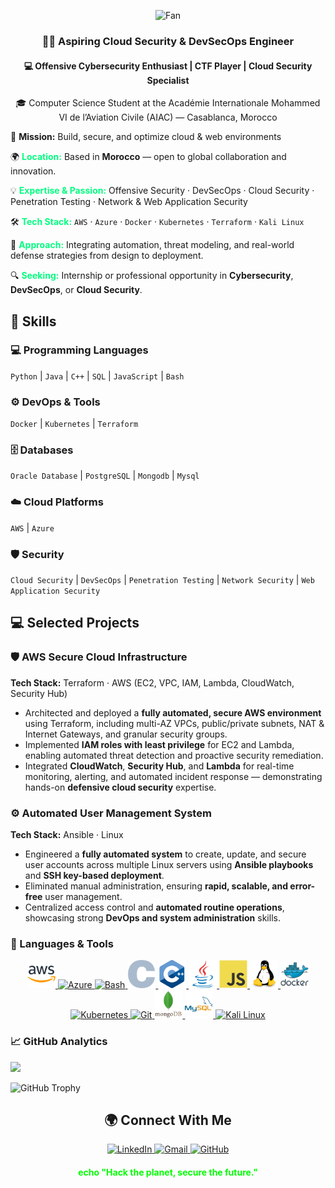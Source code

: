 <!-- ================= PROFILE & ABOUT ================= -->

<p align="center">
  <img src="https://github.com/fnky/fnky/raw/fnky/img/fan-1.gif" alt="Fan" width="150">
 
</p>

<h3 align="center">🏄‍♂️ Aspiring Cloud Security & DevSecOps Engineer</h3>
<h4 align="center">💻 Offensive Cybersecurity Enthusiast | CTF Player | Cloud Security Specialist</h4>
<p align="center">🎓 Computer Science Student at the Académie Internationale Mohammed VI de l’Aviation Civile (AIAC) — Casablanca, Morocco</p>

<p align="left">
🎯 <strong>Mission:</strong> Build, secure, and optimize cloud & web environments  
</p>

<p align="left">
🌍 <strong style="color:#00FF7F;">Location:</strong> Based in <strong>Morocco</strong> — open to global collaboration and innovation.  
</p>

<p align="left">
💡 <strong style="color:#00FF7F;">Expertise & Passion:</strong> Offensive Security · DevSecOps · Cloud Security · Penetration Testing · Network & Web Application Security  
</p>

<p align="left">
🛠️ <strong style="color:#00FF7F;">Tech Stack:</strong> <code>AWS</code> · <code>Azure</code> · <code>Docker</code> · <code>Kubernetes</code> · <code>Terraform</code> · <code>Kali Linux</code>  
</p>

<p align="left">
🚀 <strong style="color:#00FF7F;">Approach:</strong> Integrating automation, threat modeling, and real-world defense strategies from design to deployment.  
</p>

<p align="left">
🔍 <strong style="color:#00FF7F;">Seeking:</strong> Internship or professional opportunity in <strong>Cybersecurity</strong>, <strong>DevSecOps</strong>, or <strong>Cloud Security</strong>.  
</p>





## 🧩 Skills

### 💻 Programming Languages
`Python` | `Java` | `C++` | `SQL` | `JavaScript` | `Bash`

### ⚙️ DevOps & Tools
`Docker` | `Kubernetes` | `Terraform` 

### 🗄️ Databases
`Oracle Database` | `PostgreSQL` | `Mongodb` | ` Mysql  `

### ☁️ Cloud Platforms
`AWS` | `Azure` 

### 🛡️ Security 
`Cloud Security` | `DevSecOps` | `Penetration Testing` | `Network Security` | `Web Application Security`

## 💻 Selected Projects

### 🛡️ **AWS Secure Cloud Infrastructure**  
**Tech Stack:** Terraform · AWS (EC2, VPC, IAM, Lambda, CloudWatch, Security Hub)  
- Architected and deployed a **fully automated, secure AWS environment** using Terraform, including multi-AZ VPCs, public/private subnets, NAT & Internet Gateways, and granular security groups.  
- Implemented **IAM roles with least privilege** for EC2 and Lambda, enabling automated threat detection and proactive security remediation.  
- Integrated **CloudWatch**, **Security Hub**, and **Lambda** for real-time monitoring, alerting, and automated incident response — demonstrating hands-on **defensive cloud security** expertise.  
### ⚙️ **Automated User Management System**  
**Tech Stack:** Ansible · Linux  
- Engineered a **fully automated system** to create, update, and secure user accounts across multiple Linux servers using **Ansible playbooks** and **SSH key-based deployment**.  
- Eliminated manual administration, ensuring **rapid, scalable, and error-free** user management.  
- Centralized access control and **automated routine operations**, showcasing strong **DevOps and system administration** skills.  


<!-- ================= LANGUAGES & TOOLS ================= -->
<h3 align="left">🧰 Languages & Tools</h3>

<p align="center">
  <a href="https://aws.amazon.com" target="_blank" rel="noreferrer">
    <img src="https://raw.githubusercontent.com/devicons/devicon/master/icons/amazonwebservices/amazonwebservices-original-wordmark.svg" alt="AWS" width="45" height="45"/>
  </a>
  <a href="https://azure.microsoft.com" target="_blank" rel="noreferrer">
    <img src="https://www.vectorlogo.zone/logos/microsoft_azure/microsoft_azure-icon.svg" alt="Azure" width="45" height="45"/>
  </a>
  <a href="https://www.gnu.org/software/bash/" target="_blank" rel="noreferrer">
    <img src="https://www.vectorlogo.zone/logos/gnu_bash/gnu_bash-icon.svg" alt="Bash" width="45" height="45"/>
  </a>
  <a href="https://www.cprogramming.com/" target="_blank" rel="noreferrer">
    <img src="https://raw.githubusercontent.com/devicons/devicon/master/icons/c/c-original.svg" alt="C" width="45" height="45"/>
  </a>
  <a href="https://www.w3schools.com/cpp/" target="_blank" rel="noreferrer">
    <img src="https://raw.githubusercontent.com/devicons/devicon/master/icons/cplusplus/cplusplus-original.svg" alt="C++" width="45" height="45"/>
  </a>
  <a href="https://www.java.com" target="_blank" rel="noreferrer">
    <img src="https://raw.githubusercontent.com/devicons/devicon/master/icons/java/java-original.svg" alt="Java" width="45" height="45"/>
  </a>
  <a href="https://developer.mozilla.org/en-US/docs/Web/JavaScript" target="_blank" rel="noreferrer">
    <img src="https://raw.githubusercontent.com/devicons/devicon/master/icons/javascript/javascript-original.svg" alt="JavaScript" width="45" height="45"/>
  </a>
  <a href="https://www.linux.org/" target="_blank" rel="noreferrer">
    <img src="https://raw.githubusercontent.com/devicons/devicon/master/icons/linux/linux-original.svg" alt="Linux" width="45" height="45"/>
  </a>
  <a href="https://www.docker.com/" target="_blank" rel="noreferrer">
    <img src="https://raw.githubusercontent.com/devicons/devicon/master/icons/docker/docker-original-wordmark.svg" alt="Docker" width="45" height="45"/>
  </a>
  <a href="https://kubernetes.io" target="_blank" rel="noreferrer">
    <img src="https://www.vectorlogo.zone/logos/kubernetes/kubernetes-icon.svg" alt="Kubernetes" width="45" height="45"/>
  </a>
  <a href="https://git-scm.com/" target="_blank" rel="noreferrer">
    <img src="https://www.vectorlogo.zone/logos/git-scm/git-scm-icon.svg" alt="Git" width="45" height="45"/>
  </a>
  <a href="https://www.mongodb.com/" target="_blank" rel="noreferrer">
    <img src="https://raw.githubusercontent.com/devicons/devicon/master/icons/mongodb/mongodb-original-wordmark.svg" alt="MongoDB" width="45" height="45"/>
  </a>
  <a href="https://www.mysql.com/" target="_blank" rel="noreferrer">
    <img src="https://raw.githubusercontent.com/devicons/devicon/master/icons/mysql/mysql-original-wordmark.svg" alt="MySQL" width="45" height="45"/>
  </a>
  <a href="https://www.kali.org/" target="_blank" rel="noreferrer">
    <img src="https://upload.wikimedia.org/wikipedia/commons/2/2b/Kali-dragon-icon.svg" alt="Kali Linux" width="45" height="45"/>
  </a>
</p>


<h3><strong>📈 GitHub Analytics</strong></h3>

<picture>
  <source
    srcset="https://github-readme-stats.vercel.app/api?username=mtaha-sec&show_icons=true&bg_color=000000&title_color=00FF00&text_color=00FF00&icon_color=00FF00&border_color=00FF00"
    media="(prefers-color-scheme: dark)"
  />
  <source
    srcset="https://github-readme-stats.vercel.app/api?username=mtaha-sec&show_icons=true&bg_color=000000&title_color=00FF00&text_color=00FF00&icon_color=00FF00&border_color=00FF00"
    media="(prefers-color-scheme: light), (prefers-color-scheme: no-preference)"
  />
  <img src="https://github-readme-stats.vercel.app/api?username=mtaha-sec&show_icons=true&bg_color=000000&title_color=00FF00&text_color=00FF00&icon_color=00FF00&border_color=00FF00" />
</picture>



![GitHub Trophy](https://github-profile-trophy.vercel.app/?username=mtaha-sec&theme=matrix&column=4&row=2)
<h2 align="center">🌍 Connect With Me</h2>

<p align="center">
  <a href="https://linkedin.com/in/taha-a-4101b5349" target="_blank">
    <img src="https://img.shields.io/badge/LinkedIn-0077B5?style=for-the-badge&logo=linkedin&logoColor=white" alt="LinkedIn"/>
  </a>
  <a href="mailto:tahaaboumehdihassani@gmail.com" target="_blank">
    <img src="https://img.shields.io/badge/Gmail-D14836?style=for-the-badge&logo=gmail&logoColor=white" alt="Gmail"/>
  </a>
  
  <a href="https://github.com/mtaha-sec" target="_blank">
    <img src="https://img.shields.io/badge/GitHub-181717?style=for-the-badge&logo=github&logoColor=white" alt="GitHub"/>
  </a>
</p>

<h4 align="center"><span style="color:#00FF00;"> echo "Hack the planet, secure the future." </span></h4>







